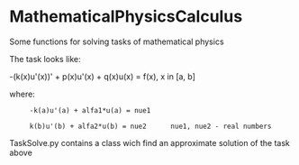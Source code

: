 # MathematicalPhysicsCalculus
Some functions for solving tasks of mathematical physics

The task looks like:


-(k(x)u'(x))' + p(x)u'(x) + q(x)u(x) = f(x), x in [a, b]

where:   

         -k(a)u'(a) + alfa1*u(a) = nue1

         k(b)u'(b) + alfa2*u(b) = nue2      nue1, nue2 - real numbers
      
      
TaskSolve.py contains a class wich find an approximate solution of the task above
         
